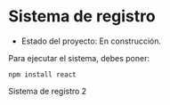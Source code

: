 <h1>Sistema de registro</h1>

- Estado del proyecto: En construcción.
  
Para ejecutar el sistema, debes poner:
  
  ```npm install react```

Sistema de registro 2
